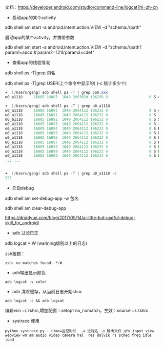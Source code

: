 文档：<https://developer.android.com/studio/command-line/logcat?hl=zh-cn>

* 启动app的某个activity

adb shell am start -a android.intent.action.VIEW -d "schema://path"

启动app的某个activity，并携带参数

adb shell am start -a android.intent.action.VIEW -d "schema://path?param1=abcd'&'param2=12'&'param3=cdef"
* 查看app的线程情况

adb shell ps -T|grep 包名

adb shell ps -T|grep USER(上个命令中显示的)  (-c 统计多少个)
```java
➜  [/Users/geng] adb shell ps -T | grep com.xxx
u0_a1118     16885 16885  1049 2063020 196156 0                   0 S com.xxx

➜  [/Users/geng] adb shell ps -T | grep u0_a1118
u0_a1118     16885 16885  1049 2064112 196232 0                   0 S com.xxx
u0_a1118     16885 16891  1049 2064112 196232 0                   0 S Jit thread pool
u0_a1118     16885 16892  1049 2064112 196232 0                   0 S Signal Catcher
u0_a1118     16885 16893  1049 2064112 196232 0                   0 S JDWP
u0_a1118     16885 16894  1049 2064112 196232 0                   0 S ReferenceQueueD
u0_a1118     16885 16895  1049 2064112 196232 0                   0 S FinalizerDaemon
u0_a1118     16885 16896  1049 2064112 196232 0                   0 S FinalizerWatchd
u0_a1118     16885 16897  1049 2064112 196232 0                   0 S HeapTaskDaemon
u0_a1118     16885 16898  1049 2064112 196232 0                   0 S Binder:16885_1
u0_a1118     16885 16899  1049 2064112 196232 0                   0 S Binder:16885_2
u0_a1118     16885 16900  1049 2064112 196232 0                   0 S Binder:16885_3
... ...


➜  [/Users/geng] adb shell ps -T | grep u0_a1118 -c
225
```

* 启动debug

adb shell am set-debug-app -w 包名

adb shell am clear-debug-app


https://droidyue.com/blog/2017/05/14/a-little-but-useful-debug-skill_for_android/

* adb 过滤日志

adb logcat *:W  (warining级别以上的日志)

zsh报错：

```shell
zsh: no matches found: *:W
```

* adb输出显示颜色

```shell
adb logcat -v color
```

* adb 清除缓存，从当前日志开始shuc
```shell
adb logcat -c && adb logcat
```

编辑vim ~/.zshrc,增加配置：setopt no_nomatch，生效：source ~/.zshrc

* systrace 使用

`python systrace.py --time=监控时长  -a 进程名 -o 输出文件 gfx input view webview wm am audio video camera hal  res dalvik rs sched freq idle load`
